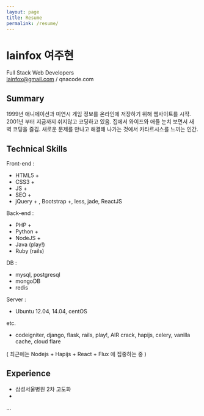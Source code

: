 ```yaml
---
layout: page
title: Resume
permalink: /resume/
---
```


# lainfox 여주현

Full Stack Web Developers  
lainfox@gmail.com / qnacode.com  

## Summary
1999년 애니메이션과 미연시 게임 정보를 온라인에 저장하기 위해 웹사이트를 시작. 2001년 부터 지금까지 쉬지않고 코딩하고 있음. 집에서 와이프와 애들 눈치 보면서 새벽 코딩을 즐김. 새로운 문제를 만나고 해결해 나가는 것에서 카타르시스를 느끼는 인간.


## Technical Skills
Front-end : 
- HTML5 +
- CSS3 +
- JS +
- SEO +
- jQuery + , Bootstrap +, less, jade, ReactJS
 

Back-end : 
- PHP +
- Python + 
- NodeJS +
- Java (play!)
- Ruby (rails)

DB : 
- mysql, postgresql
- mongoDB
- redis   


Server : 
- Ubuntu 12.04, 14.04, centOS  

etc.
- codeigniter, django, flask, rails, play!, AIR crack, hapijs, celery, vanilla cache, cloud flare

( 최근에는 Nodejs + Hapijs + React + Flux 에 집중하는 중 )

## Experience

- 삼성서울병원 2차 고도화
- 


...

